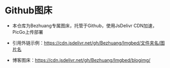 # Github图床

- 本仓库为Bezhuang专属图床，托管于Github，使用JsDelivr CDN加速，PicGo上传部署

- 引用外链示例：https://cdn.jsdelivr.net/gh/Bezhuang/Imgbed/文件夹名/图片名

- 博客图床：https://cdn.jsdelivr.net/gh/Bezhuang/Imgbed/blogimg/
